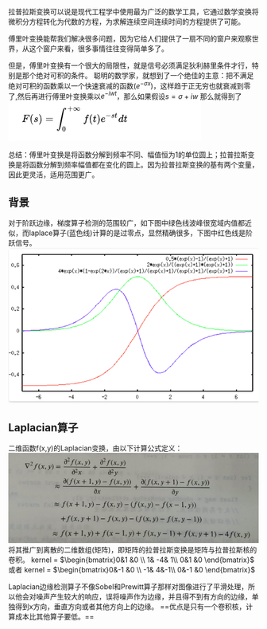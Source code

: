 拉普拉斯变换可以说是现代工程学中使用最为广泛的数学工具，它通过数学变换将微积分方程转化为代数的方程，为求解连续空间连续时间的方程提供了可能。

傅里叶变换能帮我们解决很多问题，因为它给人们提供了一扇不同的窗户来观察世界，从这个窗户来看，很多事情往往变得简单多了。

但是，傅里叶变换有一个很大的局限性，就是信号必须满足狄利赫里条件才行，特别是那个绝对可积的条件。
聪明的数学家，就想到了一个绝佳的主意：把不满足绝对可积的函数乘以一个快速衰减的函数($e^{-\sigma x}$)，这样趋于正无穷也就衰减到零了,然后再进行傅里叶变换乘以$e^{-iwt}$，那么如果假设$s=\sigma +iw$
那么就得到了![](picture/Laplacian算子-c661dff8.png)

总结：傅里叶变换是将函数分解到频率不同、幅值恒为1的单位圆上；拉普拉斯变换是将函数分解到频率幅值都在变化的圆上。因为拉普拉斯变换的基有两个变量，因此更灵活，适用范围更广。
## 背景
对于阶跃边缘，梯度算子检测的范围较广，如下图中绿色线波峰很宽域内值都近似，而laplace算子(蓝色线)计算的是过零点，显然精确很多，下图中红色线是阶跃信号。
![](picture/Laplacian算子-a9a0bce0.png)
## Laplacian算子
二维函数f(x,y)的Laplacian变换，由以下计算公式定义：
![](picture/Laplacian算子-eb90ee65.png)
将其推广到离散的二维数组(矩阵)，即矩阵的拉普拉斯变换是矩阵与拉普拉斯核的卷积。
kernel = $\begin{bmatrix}0&1  &0 \\ 1&  -4& 1\\ 0&1 &0 \end{bmatrix}$
或者
kernel = $\begin{bmatrix}0&-1  &0 \\ -1& 4&-1\\ 0&-1 &0 \end{bmatrix}$

Laplacian边缘检测算子不像Sobel和Prewitt算子那样对图像进行了平滑处理，所以他会对噪声产生较大的响应，误将噪声作为边缘，并且得不到有方向的边缘，单独得到x方向，垂直方向或者其他方向上的边缘。
==优点是只有一个卷积核，计算成本比其他算子要低。==
